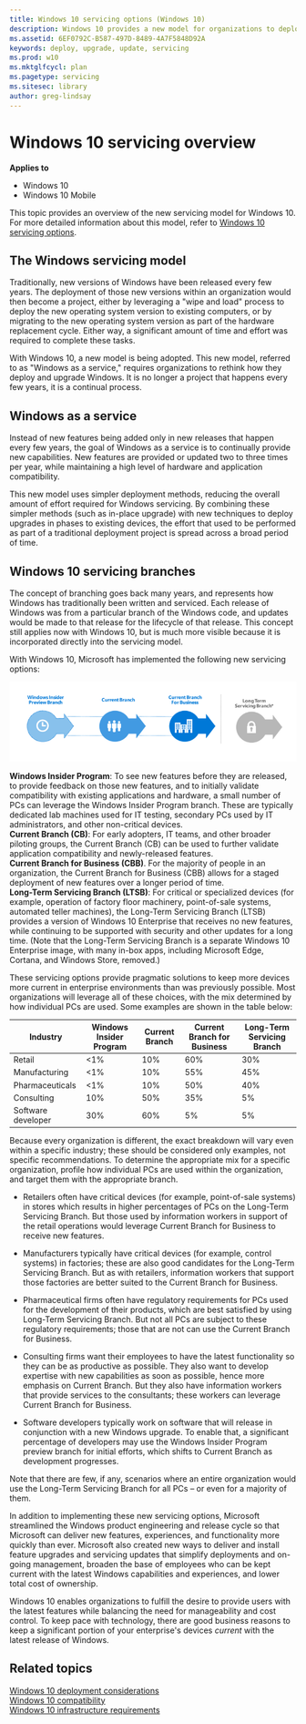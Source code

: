 ```yaml
---
title: Windows 10 servicing options (Windows 10)
description: Windows 10 provides a new model for organizations to deploy and upgrade Windows by providing updates to features and capabilities through a continual process.
ms.assetid: 6EF0792C-B587-497D-8489-4A7F5848D92A
keywords: deploy, upgrade, update, servicing
ms.prod: w10
ms.mktglfcycl: plan
ms.pagetype: servicing
ms.sitesec: library
author: greg-lindsay
---
```


# Windows 10 servicing overview

**Applies to**
-   Windows 10
-   Windows 10 Mobile

This topic provides an overview of the new servicing model for Windows 10. For more detailed information about this model, refer to [Windows 10 servicing options](../manage/introduction-to-windows-10-servicing.md).

## The Windows servicing model

Traditionally, new versions of Windows have been released every few years. The deployment of those new versions within an organization would then become a project, either by leveraging a "wipe and load" process to deploy the new operating system version to existing computers, or by migrating to the new operating system version as part of the hardware replacement cycle. Either way, a significant amount of time and effort was required to complete these tasks.

With Windows 10, a new model is being adopted. This new model, referred to as "Windows as a service," requires organizations to rethink how they deploy and upgrade Windows. It is no longer a project that happens every few years, it is a continual process. 

## Windows as a service

Instead of new features being added only in new releases that happen every few years, the goal of Windows as a service is to continually provide new capabilities. New features are provided or updated two to three times per year, while maintaining a high level of hardware and application compatibility. 

This new model uses simpler deployment methods, reducing the overall amount of effort required for Windows servicing. By combining these simpler methods (such as in-place upgrade) with new techniques to deploy upgrades in phases to existing devices, the effort that used to be performed as part of a traditional deployment project is spread across a broad period of time.

## Windows 10 servicing branches

The concept of branching goes back many years, and represents how Windows has traditionally been written and serviced. Each release of Windows was from a particular branch of the Windows code, and updates would be made to that release for the lifecycle of that release. This concept still applies now with Windows 10, but is much more visible because it is incorporated directly into the servicing model.

With Windows 10, Microsoft has implemented the following new servicing options:

![branches](images/branch.png)

**Windows Insider Program**: To see new features before they are released, to provide feedback on those new features, and to initially validate compatibility with existing applications and hardware, a small number of PCs can leverage the Windows Insider Program branch. These are typically dedicated lab machines used for IT testing, secondary PCs used by IT administrators, and other non-critical devices.<BR>
**Current Branch (CB)**: For early adopters, IT teams, and other broader piloting groups, the Current Branch (CB) can be used to further validate application compatibility and newly-released features.<BR>
**Current Branch for Business (CBB)**. For the majority of people in an organization, the Current Branch for Business (CBB) allows for a staged deployment of new features over a longer period of time.<BR>
**Long-Term Servicing Branch (LTSB)**: For critical or specialized devices (for example, operation of factory floor machinery, point-of-sale systems, automated teller machines), the Long-Term Servicing Branch (LTSB) provides a version of Windows 10 Enterprise that receives no new features, while continuing to be supported with security and other updates for a long time. (Note that the Long-Term Servicing Branch is a separate Windows 10 Enterprise image, with many in-box apps, including Microsoft Edge, Cortana, and Windows Store, removed.)<BR>

These servicing options provide pragmatic solutions to keep more devices more current in enterprise environments than was previously possible. Most organizations will leverage all of these choices, with the mix determined by how individual PCs are used. Some examples are shown in the table below:

| Industry           | Windows Insider Program | Current Branch | Current Branch for Business | Long-Term Servicing Branch |
|--------------------|-------------------------|----------------|-----------------------------|----------------------------|
| Retail             | &lt;1%                  | 10%            | 60%                         | 30%                        |
| Manufacturing      | &lt;1%                  | 10%            | 55%                         | 45%                        |
| Pharmaceuticals    | &lt;1%                  | 10%            | 50%                         | 40%                        |
| Consulting         | 10%                     | 50%            | 35%                         | 5%                         |
| Software developer | 30%                     | 60%            | 5%                          | 5%                         |

Because every organization is different, the exact breakdown will vary even within a specific industry; these should be considered only examples, not specific recommendations. To determine the appropriate mix for a specific organization, profile how individual PCs are used within the organization, and target them with the appropriate branch.

-   Retailers often have critical devices (for example, point-of-sale systems) in stores which results in higher percentages of PCs on the Long-Term Servicing Branch. But those used by information workers in support of the retail operations would leverage Current Branch for Business to receive new features.

-   Manufacturers typically have critical devices (for example, control systems) in factories; these are also good candidates for the Long-Term Servicing Branch. But as with retailers, information workers that support those factories are better suited to the Current Branch for Business.

-   Pharmaceutical firms often have regulatory requirements for PCs used for the development of their products, which are best satisfied by using Long-Term Servicing Branch. But not all PCs are subject to these regulatory requirements; those that are not can use the Current Branch for Business.

-   Consulting firms want their employees to have the latest functionality so they can be as productive as possible. They also want to develop expertise with new capabilities as soon as possible, hence more emphasis on Current Branch. But they also have information workers that provide services to the consultants; these workers can leverage Current Branch for Business.

-   Software developers typically work on software that will release in conjunction with a new Windows upgrade. To enable that, a significant percentage of developers may use the Windows Insider Program preview branch for initial efforts, which shifts to Current Branch as development progresses.

Note that there are few, if any, scenarios where an entire organization would use the Long-Term Servicing Branch for all PCs – or even for a majority of them.

In addition to implementing these new servicing options, Microsoft streamlined the Windows product engineering and release cycle so that Microsoft can deliver new features, experiences, and functionality more quickly than ever. Microsoft also created new ways to deliver and install feature upgrades and servicing updates that simplify deployments and on-going management, broaden the base of employees who can be kept current with the latest Windows capabilities and experiences, and lower total cost of ownership.

Windows 10 enables organizations to fulfill the desire to provide users with the latest features while balancing the need for manageability and cost control. To keep pace with technology, there are good business reasons to keep a significant portion of your enterprise's devices *current* with the latest release of Windows. 

## Related topics

[Windows 10 deployment considerations](windows-10-deployment-considerations.md)<BR>
[Windows 10 compatibility](windows-10-compatibility.md)<BR>
[Windows 10 infrastructure requirements](windows-10-infrastructure-requirements.md)